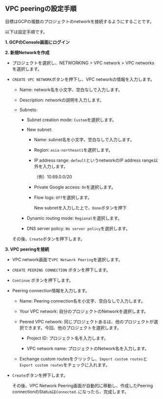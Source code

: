 
##  VPC peeringの設定手順
目標はGCPの複数のプロジェクトのnetworkを接続するようにすることです。

以下は設定手順です。

**1. GCPのConsole画面にログイン**

**2. 新規Networkを作成**

* プロジェクトを選択し、NETWORKING > VPC network > VPC networks を選択します。

* `CREATE VPC NETWORK`ボタンを押下し、VPC networkの情報を入力します。

  * Name: network名を小文字、空白なしで入力します。
  
  * Description: networkの説明を入力します。
  
  * Subnets: 
  
    * Subnet creation mode: `Custom`を選択します。
    
    * New subnet:
    
      * Name: subnet名を小文字、空白なしで入力します。
      
      * Region: `asia-northeast1`を選択します。
      
      * IP address range: `default`というnetworkのIP address range以外を入力します。
        
        （例）10.69.0.0/20
      * Private Google access: `On`を選択します。
      
      * Flow logs: `Off`を選択します。
        
        New subnetを入力した上で、`Done`ボタンを押下
        
    * Dynamic routing mode: `Regional`を選択します。
    
    * DNS server policy: `No server policy`を選択します。
    
  その後、`Create`ボタンを押下します。

**3. VPC peeringを接続**

  * VPC network画面で`VPC Network Peering`を選択します。

  * `CREATE PEERING CONNECTION` ボタンを押下します。

  * `Continue` ボタンを押下します。

  * Peering connection情報を入力します。
  
    * Name: Peering connection名を小文字、空白なしで入力します。
    
    * Your VPC network: 自分のプロジェクトのNetworkを選択します。
    
    * Peered VPC network: 同じプロジェクトあるは、他のプロジェクトが選択できます。今回、他のプロジェクトを選択します。
    
      * Project ID: プロジェクト名を入力します。

      * VPC network name: プロジェクトのNetwork名を入力します。

    *  Exchange custom routesをクリックし、`Import custom routes`と`Export custom routes`をチェックに入れます。

  * `Create`ボタンを押下します。
    
    その後、VPC Network Peering画面が自動的に移動し、作成したPeering connectionのStatusは`Connected.`になったら、完成します。
